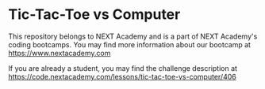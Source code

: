 # Tic-Tac-Toe vs Computer
 This repository belongs to NEXT Academy and is a part of NEXT Academy's coding bootcamps. You may find more information about our bootcamp at https://www.nextacademy.com

If you are already a student, you may find the challenge description at https://code.nextacademy.com/lessons/tic-tac-toe-vs-computer/406